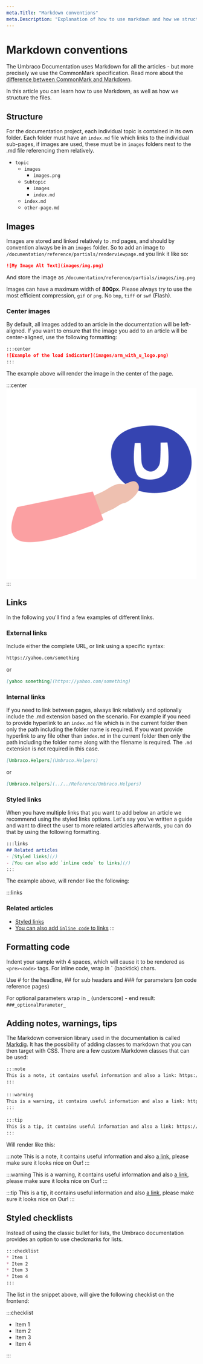 ```yaml
---
meta.Title: "Markdown conventions"
meta.Description: "Explanation of how to use markdown and how we structure the files."
---
```


# Markdown conventions

The Umbraco Documentation uses Markdown for all the articles - but more precisely we use the CommonMark specification. Read more about the [difference between CommonMark and Markdown](https://commonmark.org/).

In this article you can learn how to use Markdown, as well as how we structure the files.

## Structure

For the documentation project, each individual topic is contained in its own folder.
Each folder must have an `index.md` file which links to the individual sub-pages, if images are used, these must be in `images` folders next to the .md file referencing them relatively.

* `topic`
  * `images`
    * `images.png`
  * `Subtopic`
    * `images`
    * `index.md`
  * `index.md`
  * `other-page.md`

## Images

Images are stored and linked relatively to .md pages, and should by convention always be in an `images` folder. So to add an image to `/documentation/reference/partials/renderviewpage.md` you link it like so:

```markdown
![My Image Alt Text](images/img.png)
```

And store the image as `/documentation/reference/partials/images/img.png`

Images can have a maximum width of **800px**. Please always try to use the most efficient compression, `gif` or `png`. No `bmp`, `tiff` or `swf` (Flash).

### Center images

By default, all images added to an article in the documentation will be left-aligned. If you want to ensure that the image you add to an article will be center-aligned, use the following formatting:

```markdown
:::center
![Example of the load indicator](images/arm_with_u_logo.png)
:::
```

The example above will render the image in the center of the page.

:::center
![Example of the load indicator](images/arm_with_u_logo.png)
:::

## Links

In the following you'll find a few examples of different links.

### External links

Include either the complete URL, or link using a specific syntax:

```markdown
https://yahoo.com/something
```

or

```markdown
[yahoo something](https://yahoo.com/something)
```

### Internal links

If you need to link between pages, always link relatively and optionally include the .md extension based on the scenario. For example if you need to provide hyperlink to an `index.md` file which is in the current folder then only the path including the folder name is required. If you want provide hyperlink to any file other than `index.md` in the current folder then only the path including the folder name along with the filename is required. The `.md` extension is not required in this case.

```markdown
[Umbraco.Helpers](Umbraco.Helpers)
```

or

```markdown
[Umbraco.Helpers](../../Reference/Umbraco.Helpers)
```

### Styled links

When you have multiple links that you want to add below an article we recommend using the styled links options. Let's say you've written a guide and want to direct the user to more related articles afterwards, you can do that by using the following formatting.

```markdown
:::links
## Related articles
- [Styled links](/)
- [You can also add `inline code` to links](/)
:::
```

The example above, will render like the following:

:::links
### Related articles

- [Styled links](/)
- [You can also add `inline code` to links](/)
:::

## Formatting code

Indent your sample with 4 spaces, which will cause it to be rendered as `<pre><code>` tags.
For inline code, wrap in ` (backtick) chars.

Use # for the headline, ## for sub headers and ### for parameters (on code reference pages)

For optional parameters wrap in _ (underscore) - end result: `###_optionalParameter_`

## Adding notes, warnings, tips

The Markdown conversion library used in the documentation is called [Markdig](https://github.com/lunet-io/markdig). It has the possibility of adding classes to markdown that you can then target with CSS. There are a few custom Markdown classes that can be used:

```markdown
:::note
This is a note, it contains useful information and also a link: https://thisisalink.com/useful/resource, please make sure it looks nice on Our!
:::

:::warning
This is a warning, it contains useful information and also a link: https://thisisalink.com/useful/resource, please make sure it looks nice on Our!
:::

:::tip
This is a tip, it contains useful information and also a link: https://thisisalink.com/useful/resource, please make sure it looks nice on Our!
:::
```

Will render like this:

:::note
This is a note, it contains useful information and also [a link](https://thisisalink.com/useful/resource), please make sure it looks nice on Our!
:::

:::warning
This is a warning, it contains useful information and also [a link](https://thisisalink.com/useful/resource), please make sure it looks nice on Our!
:::

:::tip
This is a tip, it contains useful information and also [a link](https://thisisalink.com/useful/resource), please make sure it looks nice on Our!
:::

## Styled checklists

Instead of using the classic bullet for lists, the Umbraco documentation provides an option to use checkmarks for lists.

```markdown
:::checklist
* Item 1
* Item 2
* Item 3
* Item 4
:::
```

The list in the snippet above, will give the following checklist on the frontend:

:::checklist

* Item 1
* Item 2
* Item 3
* Item 4

:::


